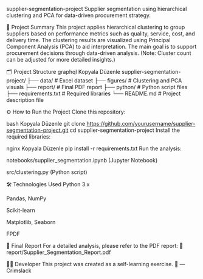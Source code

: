 supplier-segmentation-project
Supplier segmentation using hierarchical clustering and PCA for data-driven procurement strategy.

📌 Project Summary
This project applies hierarchical clustering to group suppliers based on performance metrics such as quality, service, cost, and delivery time.
The clustering results are visualized using Principal Component Analysis (PCA) to aid interpretation.
The main goal is to support procurement decisions through data-driven analysis.
(Note: Cluster count can be adjusted for more detailed insights.)

🗂️ Project Structure
graphql
Kopyala
Düzenle
supplier-segmentation-project/
├── data/                # Excel dataset
├── figures/             # Clustering and PCA visuals
├── report/              # Final PDF report
├── python/              # Python script files
├── requirements.txt     # Required libraries
└── README.md            # Project description file

⚙️ How to Run the Project
Clone this repository:

bash
Kopyala
Düzenle
git clone https://github.com/yourusername/supplier-segmentation-project.git
cd supplier-segmentation-project
Install the required libraries:

nginx
Kopyala
Düzenle
pip install -r requirements.txt
Run the analysis:

notebooks/supplier_segmentation.ipynb (Jupyter Notebook)

src/clustering.py (Python script)

🛠️ Technologies Used
Python 3.x

Pandas, NumPy

Scikit-learn

Matplotlib, Seaborn

FPDF

📄 Final Report
For a detailed analysis, please refer to the PDF report:
📁 report/Supplier_Segmentation_Report.pdf

👩‍💻 Developer
This project was created as a self-learning exercise. 💖
—Crimslack

